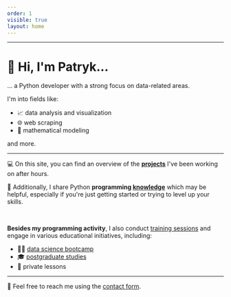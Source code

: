 ```yaml
---
order: 1
visible: true
layout: home
---
```


---

# 👋 Hi, I'm Patryk...

... a Python developer with a strong focus on data-related areas.

I'm into fields like:
- 📈 data analysis and visualization
- 🌐️ web scraping 
- 🔢 mathematical modeling

and more.

---

💻 On this site, you can find an overview of the **[projects](projects)** I've been working on after hours.


🧠 Additionally, I share Python **programming [knowledge](knowledge)** which may be helpful, especially if you're just getting started or trying to level up your skills.

<br>

**Besides my programming activity**, I also conduct [training sessions](https://www.sages.pl/o-nas/zespol/patryk-palej) and engage in various educational initiatives, including:
- 👨‍💻 [data science bootcamp](https://datasciencepro.kodolamacz.pl/)
- 🎓 [postgraduate studies](https://ds.ii.pw.edu.pl/wizualizacjadanych.html)
- 🤝 private lessons

---

💬 Feel free to reach me using the [contact form](contact).
